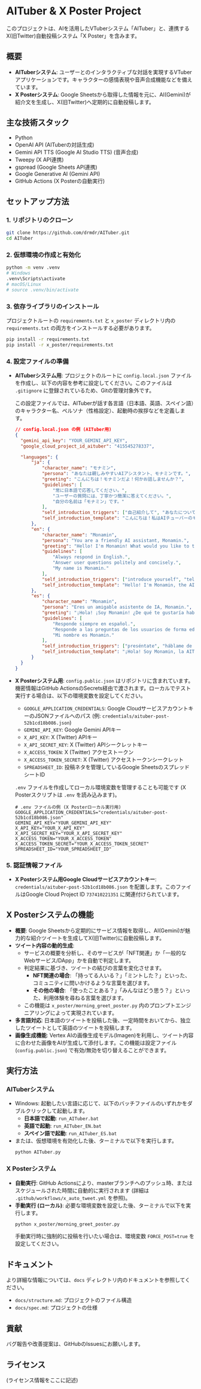 # AITuber & X Poster Project

このプロジェクトは、AIを活用したVTuberシステム「AITuber」と、連携するX(旧Twitter)自動投稿システム「X Poster」を含みます。

## 概要

- **AITuberシステム**: ユーザーとのインタラクティブな対話を実現するVTuberアプリケーションです。キャラクターの感情表現や音声合成機能などを備えています。
- **X Posterシステム**: Google Sheetsから取得した情報を元に、AI(Gemini)が紹介文を生成し、X(旧Twitter)へ定期的に自動投稿します。

## 主な技術スタック

- Python
- OpenAI API (AITuberの対話生成)
- Gemini API TTS (Google AI Studio TTS) (音声合成)
- Tweepy (X API連携)
- gspread (Google Sheets API連携)
- Google Generative AI (Gemini API)
- GitHub Actions (X Posterの自動実行)

## セットアップ方法

### 1. リポジトリのクローン

```bash
git clone https://github.com/drmdr/AITuber.git
cd AITuber
```

### 2. 仮想環境の作成と有効化

```bash
python -m venv .venv
# Windows
.venv\Scripts\activate
# macOS/Linux
# source .venv/bin/activate
```

### 3. 依存ライブラリのインストール

プロジェクトルートの `requirements.txt` と `x_poster` ディレクトリ内の `requirements.txt` の両方をインストールする必要があります。

```bash
pip install -r requirements.txt
pip install -r x_poster/requirements.txt
```

### 4. 設定ファイルの準備

- **AITuberシステム用**: プロジェクトのルートに `config.local.json` ファイルを作成し、以下の内容を参考に設定してください。このファイルは `.gitignore` に登録されているため、Gitの管理対象外です。

  この設定ファイルでは、AITuberが話す各言語（日本語、英語、スペイン語）のキャラクター名、ペルソナ（性格設定）、起動時の挨拶などを定義します。

  ```json
  // config.local.json の例 (AITuber用)
  {
    "gemini_api_key": "YOUR_GEMINI_API_KEY",
    "google_cloud_project_id_aituber": "415545278337",

    "languages": {
        "ja": {
            "character_name": "モナミン",
            "persona": "あなたは親しみやすいAIアシスタント、モナミンです。",
            "greeting": "こんにちは！モナミンだよ！何かお話しませんか？",
            "guidelines": [
                "常に日本語で応答してください。",
                "ユーザーの質問には、丁寧かつ簡潔に答えてください。",
                "自分の名前は「モナミン」です。"
            ],
            "self_introduction_triggers": ["自己紹介して", "あなたについて教えて", "名前は？"],
            "self_introduction_template": "こんにちは！私はAIチューバーのモナミンです。皆さんとお話しできるのを楽しみにしています！"
        },
        "en": {
            "character_name": "Monamin",
            "persona": "You are a friendly AI assistant, Monamin.",
            "greeting": "Hello! I'm Monamin! What would you like to talk about?",
            "guidelines": [
                "Always respond in English.",
                "Answer user questions politely and concisely.",
                "My name is Monamin."
            ],
            "self_introduction_triggers": ["introduce yourself", "tell me about you", "what is your name"],
            "self_introduction_template": "Hello! I'm Monamin, the AITuber. I'm excited to talk with all of you!"
        },
        "es": {
            "character_name": "Monamin",
            "persona": "Eres un amigable asistente de IA, Monamin.",
            "greeting": "¡Hola! ¡Soy Monamin! ¿De qué te gustaría hablar?",
            "guidelines": [
                "Responde siempre en español.",
                "Responde a las preguntas de los usuarios de forma educada y concisa.",
                "Mi nombre es Monamin."
            ],
            "self_introduction_triggers": ["preséntate", "háblame de ti", "¿cómo te llamas?"],
            "self_introduction_template": "¡Hola! Soy Monamin, la AITuber. ¡Estoy emocionada de hablar con todos ustedes!"
        }
    }
  }
  ```

- **X Posterシステム用**: `config.public.json` はリポジトリに含まれています。機密情報はGitHub ActionsのSecrets経由で渡されます。ローカルでテスト実行する場合は、以下の環境変数を設定してください。
  - `GOOGLE_APPLICATION_CREDENTIALS`: Google CloudサービスアカウントキーのJSONファイルへのパス (例: `credentials/aituber-post-52b1cd18b086.json`)
  - `GEMINI_API_KEY`: Google Gemini APIキー
  - `X_API_KEY`: X (Twitter) APIキー
  - `X_API_SECRET_KEY`: X (Twitter) APIシークレットキー
  - `X_ACCESS_TOKEN`: X (Twitter) アクセストークン
  - `X_ACCESS_TOKEN_SECRET`: X (Twitter) アクセストークンシークレット
  - `SPREADSHEET_ID`: 投稿ネタを管理しているGoogle SheetsのスプレッドシートID

  `.env` ファイルを作成してローカル環境変数を管理することも可能です (X Posterスクリプトは `.env` を読み込みます)。
  ```env
  # .env ファイルの例 (X Posterローカル実行用)
  GOOGLE_APPLICATION_CREDENTIALS="credentials/aituber-post-52b1cd18b086.json"
  GEMINI_API_KEY="YOUR_GEMINI_API_KEY"
  X_API_KEY="YOUR_X_API_KEY"
  X_API_SECRET_KEY="YOUR_X_API_SECRET_KEY"
  X_ACCESS_TOKEN="YOUR_X_ACCESS_TOKEN"
  X_ACCESS_TOKEN_SECRET="YOUR_X_ACCESS_TOKEN_SECRET"
  SPREADSHEET_ID="YOUR_SPREADSHEET_ID"
  ```

### 5. 認証情報ファイル

- **X Posterシステム用Google Cloudサービスアカウントキー**: `credentials/aituber-post-52b1cd18b086.json` を配置します。このファイルはGoogle Cloud Project ID `737410221351` に関連付けられています。

## X Posterシステムの機能

- **概要**: Google Sheetsから定期的にサービス情報を取得し、AI(Gemini)が魅力的な紹介ツイートを生成してX(旧Twitter)に自動投稿します。
- **ツイート内容の動的生成**: 
    - サービスの概要を分析し、そのサービスが「NFT関連」か「一般的なWebサービス/DApp」かを自動で判定します。
    - 判定結果に基づき、ツイートの結びの言葉を変化させます。
        - **NFT関連の場合**: 「持ってる人いる？」「ミントした？」といった、コミュニティに問いかけるような言葉を選びます。
        - **その他の場合**: 「使ったことある？」「みんなはどう思う？」といった、利用体験を尋ねる言葉を選びます。
    - この機能は `x_poster/morning_greet_poster.py` 内のプロンプトエンジニアリングによって実現されています。
- **多言語対応**: 日本語のツイートを投稿した後、一定時間をおいてから、独立したツイートとして英語のツイートを投稿します。
- **画像生成機能**: Vertex AIの画像生成モデル(Imagen)を利用し、ツイート内容に合わせた画像をAIが生成して添付します。この機能は設定ファイル (`config.public.json`) で有効/無効を切り替えることができます。

## 実行方法

### AITuberシステム

- Windows: 起動したい言語に応じて、以下のバッチファイルのいずれかをダブルクリックして起動します。
     - **日本語で起動**: `run_AITuber.bat`
     - **英語で起動**: `run_AITuber_EN.bat`
     - **スペイン語で起動**: `run_AITuber_ES.bat`
- または、仮想環境を有効化した後、ターミナルで以下を実行します。
  ```bash
  python AITuber.py
  ```

### X Posterシステム

- **自動実行**: GitHub Actionsにより、masterブランチへのプッシュ時、またはスケジュールされた時間に自動的に実行されます (詳細は `.github/workflows/x_auto_tweet.yml` を参照)。
- **手動実行 (ローカル)**: 必要な環境変数を設定した後、ターミナルで以下を実行します。
  ```bash
  python x_poster/morning_greet_poster.py
  ```
  手動実行時に強制的に投稿を行いたい場合は、環境変数 `FORCE_POST=true` を設定してください。

## ドキュメント

より詳細な情報については、`docs` ディレクトリ内のドキュメントを参照してください。

- `docs/structure.md`: プロジェクトのファイル構造
- `docs/spec.md`: プロジェクトの仕様

## 貢献

バグ報告や改善提案は、GitHubのIssuesにお願いします。

## ライセンス

(ライセンス情報をここに記述)
